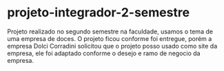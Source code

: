 # projeto-integrador-2-semestre
Projeto realizado no segundo semestre na faculdade, usamos o tema de uma empresa de doces. O projeto ficou conforme foi entregue, porém a empresa Dolci Corradini solicitou que o projeto posso usado como site da empresa, ele foi adaptado conforme o desejo e ramo de negocio da empresa. 

